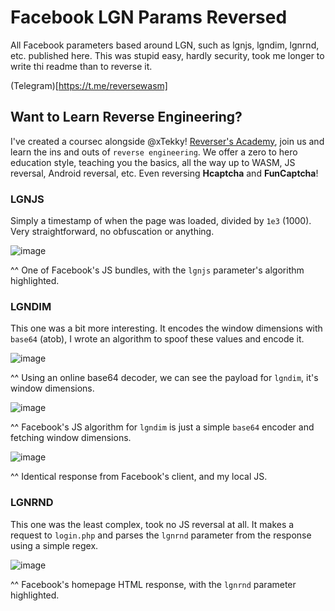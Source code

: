 # Facebook LGN Params Reversed

All Facebook parameters based around LGN, such as lgnjs, lgndim, lgnrnd, etc. published here. This was stupid easy, hardly security, took me longer to write thi readme than to reverse it.

(Telegram)[https://t.me/reversewasm]

## Want to Learn Reverse Engineering?

I've created a coursec alongside @xTekky! [Reverser's Academy](https://whop.com/reverser-academy), join us and learn the ins and outs of `reverse engineering`. We offer a zero to hero education style, teaching you the basics, all the way up to WASM, JS reversal, Android reversal, etc. Even reversing **Hcaptcha** and **FunCaptcha**!

### LGNJS

Simply a timestamp of when the page was loaded, divided by `1e3` (1000). Very straightforward, no obfuscation or anything.

![image](https://github.com/Hartman5/Facebook-LGN-Reversed/blob/main/media/Screenshot%202024-12-08%20at%203.11.57%E2%80%AFPM.png?raw=true)

^^ One of Facebook's JS bundles, with the `lgnjs` parameter's algorithm highlighted.

### LGNDIM

This one was a bit more interesting. It encodes the window dimensions with `base64` (atob), I wrote an algorithm to spoof these values and encode it.

![image](https://github.com/Hartman5/Facebook-LGN-Reversed/blob/main/media/Screenshot%202024-12-08%20at%203.26.15%E2%80%AFPM.png?raw=true)

^^ Using an online base64 decoder, we can see the payload for `lgndim`, it's window dimensions.

![image](https://github.com/Hartman5/Facebook-LGN-Reversed/blob/main/media/Screenshot%202024-12-08%20at%203.14.45%E2%80%AFPM.png?raw=true)

^^ Facebook's JS algorithm for `lgndim` is just a simple `base64` encoder and fetching window dimensions.

![image](https://github.com/Hartman5/Facebook-LGN-Reversed/blob/main/media/Screenshot%202024-12-08%20at%203.17.11%E2%80%AFPM.png?raw=true)

^^ Identical response from Facebook's client, and my local JS.

### LGNRND

This one was the least complex, took no JS reversal at all. It makes a request to `login.php` and parses the `lgnrnd` parameter from the response using a simple regex.

![image](https://github.com/Hartman5/Facebook-LGN-Reversed/blob/main/media/Screenshot%202024-12-08%20at%203.15.12%E2%80%AFPM.png?raw=true)

^^ Facebook's homepage HTML response, with the `lgnrnd` parameter highlighted.